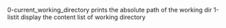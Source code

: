0-current_working_directory prints the absolute path of the working dir
1-listit display the content list of working directory
